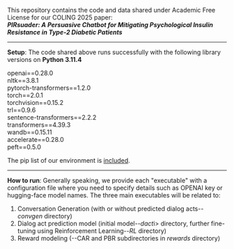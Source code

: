 This repository contains the code and data shared under Academic Free License
 for our COLING 2025 paper:
<br>
<b><i>PIRsuader: A Persuasive Chatbot for Mitigating Psychological Insulin
Resistance in Type-2 Diabetic Patients</i></b> 
<hr>
<b>Setup</b>:
The code shared above runs successfully with the following library versions on <b>Python 3.11.4</b> 

openai==0.28.0 <br>
nltk==3.8.1<br>
pytorch-transformers==1.2.0<br>
torch==2.0.1<br>
torchvision==0.15.2<br>
trl==0.9.6<br>
sentence-transformers==2.2.2<br>
transformers==4.39.3<br>
wandb==0.15.11<br>
accelerate==0.28.0<br>
peft==0.5.0<br>

The pip list of our environment is <a href="pip_list.txt">included</a>.
<hr>
<b>How to run</b>:
Generally speaking, we provide each "executable" with a configuration file where you need to specify details such as 
OPENAI key or hugging-face model names.
The three main executables will be related to:
<ol>
 <li>Conversation Generation (with or without predicted dialog acts--<i>convgen</i> directory)</li>
 <li>Dialog act prediction model (initial model--<i>dact</i>i> directory, further fine-tuning using Reinforcement Learning--<i>RL</i> directory)</li>
 <li>Reward modeling (--CAR and PBR subdirectories in <i>rewards</i> directory)</li>
</ol>




